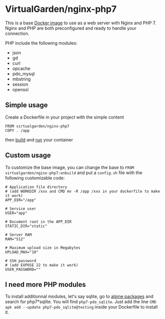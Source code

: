 # VirtualGarden/nginx-php7

This is a base [Docker image](https://www.docker.com/) to use as a web server with Nginx and PHP 7.
Nginx and PHP are both preconfigured and ready to handle your connection.

PHP include the following modules:
* json
* gd
* curl
* opcache
* pdo_mysql
* mbstring
* session
* openssl

## Simple usage
Create a Dockerfile in your project with the simple content
```
FROM virtualgarden/nginx-php7
COPY . /app
```
then [build](https://docs.docker.com/v1.8/reference/commandline/build/) and [run](https://docs.docker.com/engine/reference/commandline/run/) your container

## Custom usage
To customize the base image, you can change the base to `FROM virtualgarden/nginx-php7:onbuild`
and put a `config.sh` file with the following customizable code:
```
# Application file directory
# (add WORKDIR /xxx and CMD mv -R /app /xxx in your dockerfile to make it work)
APP_DIR="/app"

# Service user
USER="app"

# Document root in the APP_DIR
STATIC_DIR="static"

# Server RAM
RAM="512"

# Maximum upload size in Megabytes
UPLOAD_MAX="10"

# SSH password
# (add EXPOSE 22 to make it work)
USER_PASSWORD=""
```

## I need more PHP modules
To install additionnal modules, let's say sqlite, go to [alpine packages](https://pkgs.alpinelinux.org/packages) and search for php7*sqlite. You will find `php7-pdo_sqlite`. Just add the line `CMD apk add --update php7-pdo_sqlite@testing` inside your Dockerfile to install it.